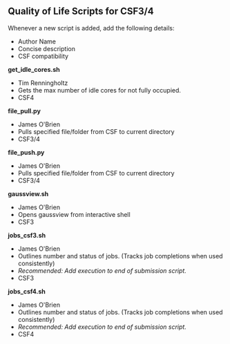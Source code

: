 ## Quality of Life Scripts for CSF3/4
Whenever a new script is added, add the following details:
  - Author Name
  - Concise description
  - CSF compatibility
    
**get_idle_cores.sh**
  - Tim Renningholtz
  - Gets the max number of idle cores for not fully occupied.
  - CSF4

**file_pull.py**
  - James O'Brien
  - Pulls specified file/folder from CSF to current directory
  - CSF3/4
    
**file_push.py**
  - James O'Brien
  - Pulls specified file/folder from CSF to current directory
  - CSF3/4
    
**gaussview.sh**
  - James O'Brien
  - Opens gaussview from interactive shell
  - CSF3

**jobs_csf3.sh**
  - James O'Brien
  - Outlines number and status of jobs. (Tracks job completions when used consistently)
  - *Recommended: Add execution to end of submission script.*
  - CSF3

**jobs_csf4.sh**
  - James O'Brien
  - Outlines number and status of jobs. (Tracks job completions when used consistently)
  - *Recommended: Add execution to end of submission script.*
  - CSF4
